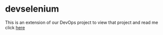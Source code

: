 # devselenium

This is an extension of our DevOps project to view that project and read me click [here](https://github.com/RebekahZoe/FreezerAppDevOps)